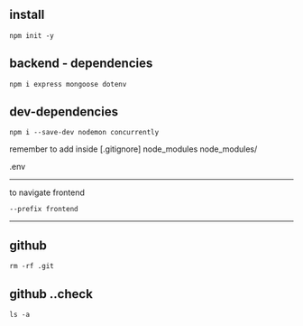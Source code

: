 

## install
```
npm init -y
```
## backend - dependencies
```
npm i express mongoose dotenv
```
## dev-dependencies
```
npm i --save-dev nodemon concurrently
```

remember to add inside [.gitignore]
node_modules
node_modules/

.env

---
to navigate frontend
```
--prefix frontend
```
---

## github
```
rm -rf .git
```

## github ..check
```
ls -a
```